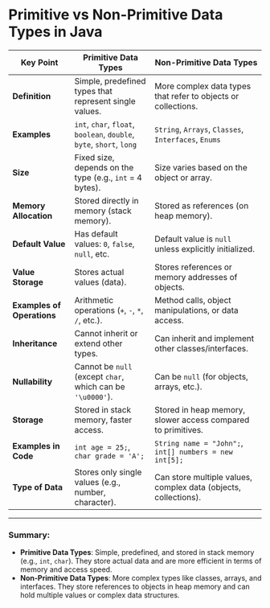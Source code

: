 # Primitive vs Non-Primitive Data Types in Java

| **Key Point**              | **Primitive Data Types**                                  | **Non-Primitive Data Types**                         |
|----------------------------|------------------------------------------------------------|------------------------------------------------------|
| **Definition**              | Simple, predefined types that represent single values.     | More complex data types that refer to objects or collections. |
| **Examples**                | `int`, `char`, `float`, `boolean`, `double`, `byte`, `short`, `long` | `String`, `Arrays`, `Classes`, `Interfaces`, `Enums`  |
| **Size**                    | Fixed size, depends on the type (e.g., `int` = 4 bytes).   | Size varies based on the object or array.            |
| **Memory Allocation**       | Stored directly in memory (stack memory).                 | Stored as references (on heap memory).               |
| **Default Value**           | Has default values: `0`, `false`, `null`, etc.             | Default value is `null` unless explicitly initialized. |
| **Value Storage**           | Stores actual values (data).                              | Stores references or memory addresses of objects.    |
| **Examples of Operations**  | Arithmetic operations (`+`, `-`, `*`, `/`, etc.).          | Method calls, object manipulations, or data access.  |
| **Inheritance**             | Cannot inherit or extend other types.                     | Can inherit and implement other classes/interfaces.  |
| **Nullability**             | Cannot be `null` (except `char`, which can be `'\u0000'`). | Can be `null` (for objects, arrays, etc.).           |
| **Storage**                 | Stored in stack memory, faster access.                    | Stored in heap memory, slower access compared to primitives. |
| **Examples in Code**        | `int age = 25;`, `char grade = 'A';`                       | `String name = "John";`, `int[] numbers = new int[5];` |
| **Type of Data**            | Stores only single values (e.g., number, character).       | Can store multiple values, complex data (objects, collections). |

---

### Summary:
- **Primitive Data Types**: Simple, predefined, and stored in stack memory (e.g., `int`, `char`). They store actual data and are more efficient in terms of memory and access speed.
- **Non-Primitive Data Types**: More complex types like classes, arrays, and interfaces. They store references to objects in heap memory and can hold multiple values or complex data structures.
